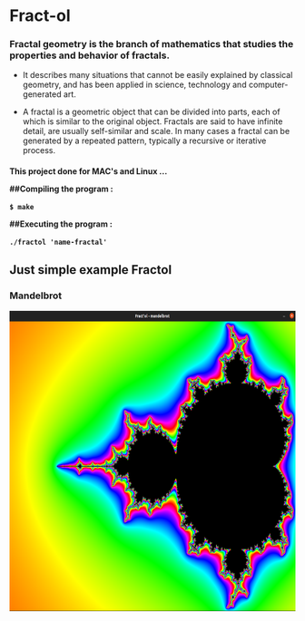 <h1> Fract-ol </h1>

<h3>Fractal geometry is the branch of mathematics that studies the properties and behavior of fractals.</h3>

-  It describes many situations that cannot be easily explained by classical geometry, and has been applied in science,
technology and computer-generated art.

- A fractal is a geometric object that can be divided into parts, each of which is similar to the original object.
Fractals are said to have infinite detail, are usually self-similar and scale. In many cases a fractal can be generated by a repeated pattern,
typically a recursive or iterative process.</h4>

<h4>This project done for MAC's and Linux ...

##Compiling the program :

`$ make`

##Executing the program :

`./fractol 'name-fractal'`

<h2>Just simple example Fractol</h2>

<h3>Mandelbrot</h3>
<p align="center">
  <img width="680" height="530" src="/img/mandelbrot.png" alt="mandelbrot"/>
</p>

